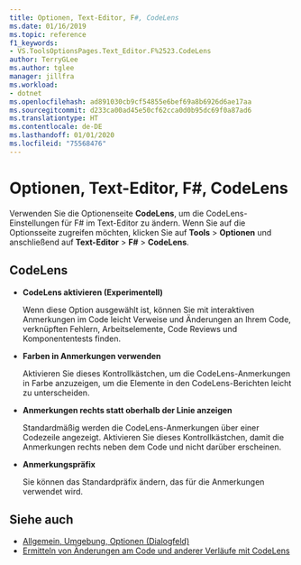 ```yaml
---
title: Optionen, Text-Editor, F#, CodeLens
ms.date: 01/16/2019
ms.topic: reference
f1_keywords:
- VS.ToolsOptionsPages.Text_Editor.F%2523.CodeLens
author: TerryGLee
ms.author: tglee
manager: jillfra
ms.workload:
- dotnet
ms.openlocfilehash: ad891030cb9cf54855e6bef69a8b6926d6ae17aa
ms.sourcegitcommit: d233ca00ad45e50cf62cca0d0b95dc69f0a87ad6
ms.translationtype: HT
ms.contentlocale: de-DE
ms.lasthandoff: 01/01/2020
ms.locfileid: "75568476"
---
```

# <a name="options-text-editor-f-codelens"></a>Optionen, Text-Editor, F#, CodeLens

Verwenden Sie die Optionenseite **CodeLens**, um die CodeLens-Einstellungen für F# im Text-Editor zu ändern. Wenn Sie auf die Optionsseite zugreifen möchten, klicken Sie auf **Tools** > **Optionen** und anschließend auf **Text-Editor** > **F#**  > **CodeLens**.

## <a name="codelens"></a>CodeLens

- **CodeLens aktivieren (Experimentell)**

   Wenn diese Option ausgewählt ist, können Sie mit interaktiven Anmerkungen im Code leicht Verweise und Änderungen an Ihrem Code, verknüpften Fehlern, Arbeitselemente, Code Reviews und Komponententests finden.

- **Farben in Anmerkungen verwenden**

   Aktivieren Sie dieses Kontrollkästchen, um die CodeLens-Anmerkungen in Farbe anzuzeigen, um die Elemente in den CodeLens-Berichten leicht zu unterscheiden.

- **Anmerkungen rechts statt oberhalb der Linie anzeigen**

   Standardmäßig werden die CodeLens-Anmerkungen über einer Codezeile angezeigt. Aktivieren Sie dieses Kontrollkästchen, damit die Anmerkungen rechts neben dem Code und nicht darüber erscheinen.

- **Anmerkungspräfix**

   Sie können das Standardpräfix ändern, das für die Anmerkungen verwendet wird.

## <a name="see-also"></a>Siehe auch

- [Allgemein, Umgebung, Optionen (Dialogfeld)](../../ide/reference/general-environment-options-dialog-box.md)
- [Ermitteln von Änderungen am Code und anderer Verläufe mit CodeLens](../../ide/find-code-changes-and-other-history-with-codelens.md)

